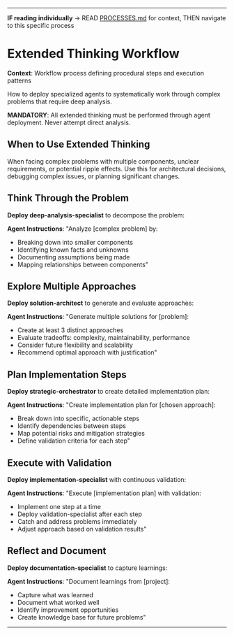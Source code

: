 
---

**IF reading individually** → READ [PROCESSES.md](../PROCESSES.md#workflow-processes) for context, THEN navigate to this specific process


# Extended Thinking Workflow

**Context**: Workflow process defining procedural steps and execution patterns


How to deploy specialized agents to systematically work through complex problems that require deep analysis.

**MANDATORY**: All extended thinking must be performed through agent deployment. Never attempt direct analysis.

## When to Use Extended Thinking

When facing complex problems with multiple components, unclear requirements, or potential ripple effects. Use this for architectural decisions, debugging complex issues, or planning significant changes.

## Think Through the Problem

**Deploy deep-analysis-specialist** to decompose the problem:

**Agent Instructions**: "Analyze [complex problem] by:
- Breaking down into smaller components
- Identifying known facts and unknowns
- Documenting assumptions being made
- Mapping relationships between components"

## Explore Multiple Approaches

**Deploy solution-architect** to generate and evaluate approaches:

**Agent Instructions**: "Generate multiple solutions for [problem]:
- Create at least 3 distinct approaches
- Evaluate tradeoffs: complexity, maintainability, performance
- Consider future flexibility and scalability
- Recommend optimal approach with justification"

## Plan Implementation Steps

**Deploy strategic-orchestrator** to create detailed implementation plan:

**Agent Instructions**: "Create implementation plan for [chosen approach]:
- Break down into specific, actionable steps
- Identify dependencies between steps
- Map potential risks and mitigation strategies
- Define validation criteria for each step"

## Execute with Validation

**Deploy implementation-specialist** with continuous validation:

**Agent Instructions**: "Execute [implementation plan] with validation:
- Implement one step at a time
- Deploy validation-specialist after each step
- Catch and address problems immediately
- Adjust approach based on validation results"

## Reflect and Document

**Deploy documentation-specialist** to capture learnings:

**Agent Instructions**: "Document learnings from [project]:
- Capture what was learned
- Document what worked well
- Identify improvement opportunities
- Create knowledge base for future problems"

---
